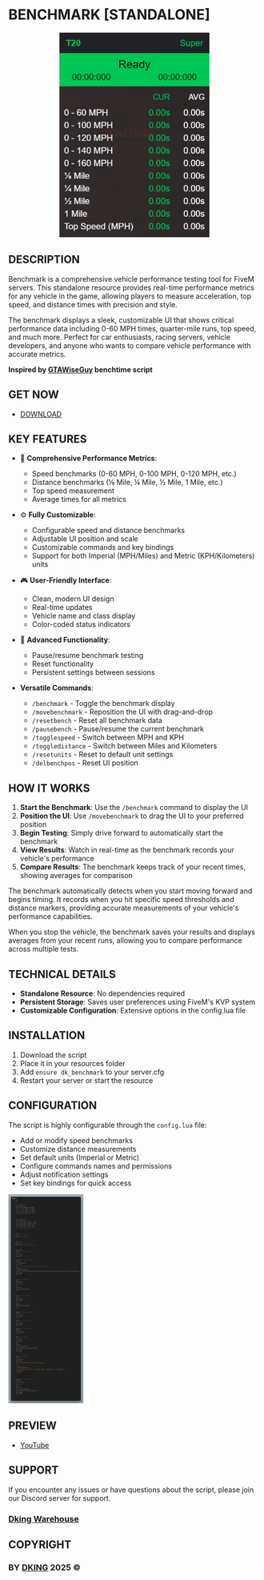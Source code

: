 # BENCHMARK [STANDALONE]

<div align="center">
<img src="https://github.com/Dking07/fivem-vehicle-benchmark/blob/main/Thumb.png" width="300px" />
</div>

## DESCRIPTION

Benchmark is a comprehensive vehicle performance testing tool for FiveM servers. This standalone resource provides real-time performance metrics for any vehicle in the game, allowing players to measure acceleration, top speed, and distance times with precision and style.

The benchmark displays a sleek, customizable UI that shows critical performance data including 0-60 MPH times, quarter-mile runs, top speed, and much more. Perfect for car enthusiasts, racing servers, vehicle developers, and anyone who wants to compare vehicle performance with accurate metrics.

**Inspired by [GTAWiseGuy](https://www.twitch.tv/gtawiseguy) benchtime script**

## GET NOW

* [DOWNLOAD](https://dking.tebex.io/package/6745605)

## KEY FEATURES

- 🚀 **Comprehensive Performance Metrics**:
  - Speed benchmarks (0-60 MPH, 0-100 MPH, 0-120 MPH, etc.)
  - Distance benchmarks (⅛ Mile, ¼ Mile, ½ Mile, 1 Mile, etc.)
  - Top speed measurement
  - Average times for all metrics

- ⚙️ **Fully Customizable**:
  - Configurable speed and distance benchmarks
  - Adjustable UI position and scale
  - Customizable commands and key bindings
  - Support for both Imperial (MPH/Miles) and Metric (KPH/Kilometers) units

- 🎮 **User-Friendly Interface**:
  - Clean, modern UI design
  - Real-time updates
  - Vehicle name and class display
  - Color-coded status indicators

- 🔧 **Advanced Functionality**:
  - Pause/resume benchmark testing
  - Reset functionality
  - Persistent settings between sessions

- **Versatile Commands**:
  - `/benchmark` - Toggle the benchmark display
  - `/movebenchmark` - Reposition the UI with drag-and-drop
  - `/resetbench` - Reset all benchmark data
  - `/pausebench` - Pause/resume the current benchmark
  - `/togglespeed` - Switch between MPH and KPH
  - `/toggledistance` - Switch between Miles and Kilometers
  - `/resetunits` - Reset to default unit settings
  - `/delbenchpos` - Reset UI position

## HOW IT WORKS

1. **Start the Benchmark**: Use the `/benchmark` command to display the UI
2. **Position the UI**: Use `/movebenchmark` to drag the UI to your preferred position
3. **Begin Testing**: Simply drive forward to automatically start the benchmark
4. **View Results**: Watch in real-time as the benchmark records your vehicle's performance
5. **Compare Results**: The benchmark keeps track of your recent times, showing averages for comparison

The benchmark automatically detects when you start moving forward and begins timing. It records when you hit specific speed thresholds and distance markers, providing accurate measurements of your vehicle's performance capabilities.

When you stop the vehicle, the benchmark saves your results and displays averages from your recent runs, allowing you to compare performance across multiple tests.

## TECHNICAL DETAILS

- **Standalone Resource**: No dependencies required
- **Persistent Storage**: Saves user preferences using FiveM's KVP system
- **Customizable Configuration**: Extensive options in the config.lua file

## INSTALLATION

1. Download the script
2. Place it in your resources folder
3. Add `ensure dk_benchmark` to your server.cfg
4. Restart your server or start the resource

## CONFIGURATION

The script is highly configurable through the `config.lua` file:

- Add or modify speed benchmarks
- Customize distance measurements
- Set default units (Imperial or Metric)
- Configure commands names and permissions
- Adjust notification settings
- Set key bindings for quick access
<div align="left">
<img src="https://github.com/Dking07/fivem-vehicle-benchmark/blob/main/config.png" width="150px" />
</div>

## PREVIEW

* [YouTube](https://youtu.be/TGAf2khOruE)

## SUPPORT

If you encounter any issues or have questions about the script, please join our Discord server for support.

### [Dking Warehouse](https://discord.gg/Rw6vjcXspG)

## COPYRIGHT

### BY [DKING](https://github.com/Dking07) 2025 ©